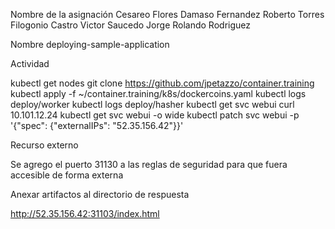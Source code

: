 Nombre de la asignación
Cesareo Flores
Damaso Fernandez
Roberto Torres
Filogonio Castro
Victor Saucedo
Jorge Rolando Rodriguez

Nombre
deploying-sample-application

Actividad

kubectl get nodes
git clone https://github.com/jpetazzo/container.training
kubectl apply -f ~/container.training/k8s/dockercoins.yaml
kubectl logs deploy/worker
kubectl logs deploy/hasher
kubectl get svc webui
curl 10.101.12.24
kubectl get svc webui -o wide
kubectl patch svc webui -p '{"spec": {"externalIPs": "52.35.156.42"}}'


Recurso externo

Se agrego el puerto 31130 a las reglas de seguridad para que fuera accesible de forma externa

Anexar artifactos al directorio de respuesta

http://52.35.156.42:31103/index.html
